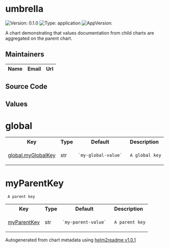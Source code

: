 
# umbrella



![Version: 0.1.0](https://img.shields.io/badge/Version-0.1.0-informational?style=flat-square) ![Type: application](https://img.shields.io/badge/Type-application-informational?style=flat-square) ![AppVersion: ](https://img.shields.io/badge/AppVersion--informational?style=flat-square)



A chart demonstrating that values documentation from child charts are aggregated on the parent chart.





## Maintainers

| Name | Email | Url |
| ---- | ------ | --- |




## Source Code





## Values



<h1>global</h1>
<table style="">
    <tr>
        <th>Key</th>
        <th>Type</th>
        <th>Default</th>
        <th>Description</th>
    </tr>
<tr style="" ><td>

[global.myGlobalKey](./values.yaml#L3)

</td><td>str</td><td><code>`my-global-value`</code></td><td><p><code> A global key</code></p></td></tr>
</table>

<h1>myParentKey</h1><p><code> A parent key</code></p>
<table style="">
    <tr>
        <th>Key</th>
        <th>Type</th>
        <th>Default</th>
        <th>Description</th>
    </tr>
<tr style="" ><td>

[myParentKey](./values.yaml#L6)

</td><td>str</td><td><code>`my-parent-value`</code></td><td><p><code> A parent key</code></p></td></tr>
</table>



Autogenerated from chart metadata using [helm2readme v1.0.1](https://github.com/tactful-ai/helm2readme)
    